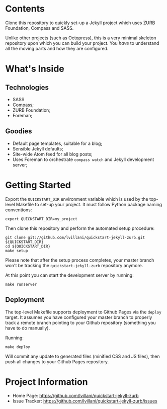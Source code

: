 Contents
========

Clone this repository to quickly set-up a Jekyll project which uses ZURB
Foundation, Compass and SASS.

Unlike other projects (such as Octopress), this is a very minimal skeleton
repository upon which you can build your project. You _have_ to understand all
the moving parts and how they are configured.



What's Inside
=============

## Technologies

* SASS
* Compass;
* ZURB Foundation;
* Foreman;

## Goodies

* Default page templates, suitable for a blog;
* Sensible Jekyll defaults;
* Site-wide Atom feed for all blog posts;
* Uses Foreman to orchestrate `compass watch` and Jekyll development server;



Getting Started
===============

Export the `QUICKSTART_DIR` environment variable which is used by the
top-level Makefile to set-up your project. It must follow Python package
naming conventions:

    export QUICKSTART_DIR=my_project

Then clone this repository and perform the automated setup procedure:

    git clone git://github.com/lvillani/quickstart-jekyll-zurb.git ${QUICKSTART_DIR}
    cd ${QUICKSTART_DIR}
    make setup

Please note that after the setup process completes, your master branch won't
be tracking the `quickstart-jekyll-zurb` repository anymore.

At this point you can start the development server by running:

    make runserver

## Deployment

The top-level Makefile supports deployment to Github Pages via the `deploy`
target. It assumes you have configured your master branch to properly track a
remote branch pointing to your Github repository (something you have to do
manually).

Running:

    make deploy

Will commit any update to generated files (minified CSS and JS files), then push
all changes to your Github Pages repository.



Project Information
===================

* Home Page: https://github.com/lvillani/quickstart-jekyll-zurb
* Issue Tracker: https://github.com/lvillani/quickstart-jekyll-zurb/issues

